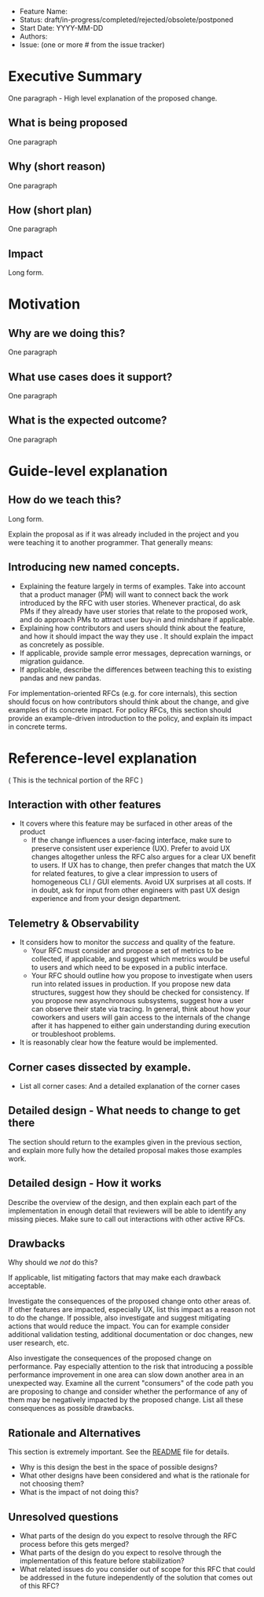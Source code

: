 - Feature Name:
- Status: draft/in-progress/completed/rejected/obsolete/postponed
- Start Date: YYYY-MM-DD
- Authors:
- Issue: (one or more # from the issue tracker)

# Executive Summary

One paragraph - High level explanation of the proposed change.

## What is being proposed

One paragraph

## Why (short reason)

One paragraph

## How (short plan)

One paragraph

## Impact

Long form.

# Motivation
## Why are we doing this?

One paragraph

## What use cases does it support?

One paragraph

## What is the expected outcome?

One paragraph

# Guide-level explanation
## How do we teach this?

Long form.

Explain the proposal as if it was already included in the project and
you were teaching it to another  programmer. That generally means:

## Introducing new named concepts.

- Explaining the feature largely in terms of examples. Take into account that
  a product manager (PM) will want to connect back the work introduced by
  the RFC with user stories. Whenever practical, do ask PMs if they already
  have user stories that relate to the proposed work, and do approach PMs
  to attract user buy-in and mindshare if applicable.
- Explaining how  contributors and users should think about
  the feature, and how it should impact the way they use
  . It should explain the impact as concretely as possible.
- If applicable, provide sample error messages, deprecation warnings, or
  migration guidance.
- If applicable, describe the differences between teaching this to
  existing pandas and new pandas.

For implementation-oriented RFCs (e.g. for core internals), this
section should focus on how contributors should think about
the change, and give examples of its concrete impact. For policy RFCs,
this section should provide an example-driven introduction to the
policy, and explain its impact in concrete terms.

# Reference-level explanation

( This is the technical portion of the RFC )

## Interaction with other features

- It covers where this feature may be surfaced in other areas of the product
   - If the change influences a user-facing interface, make sure to preserve
     consistent user experience (UX). Prefer to avoid UX changes altogether
     unless the RFC also argues for a clear UX benefit to users. If UX has
     to change, then prefer changes that match the UX for related features,
     to give a clear impression to users of homogeneous CLI / GUI elements.
     Avoid UX surprises at all costs. If in doubt, ask for input from other
     engineers with past UX design experience and from your design department.

## Telemetry & Observability

- It considers how to monitor the *success* and quality of the feature.
   - Your RFC must consider and propose a set of metrics to be collected,
     if applicable, and suggest which metrics would be useful to users and
     which need to be exposed in a public interface.
   - Your RFC should outline how you propose to investigate when users run
     into related issues in production. If you propose new data structures,
     suggest how they should be checked for consistency. If you propose new
     asynchronous subsystems, suggest how a user can observe their state via
     tracing. In general, think about how your coworkers and users will gain
     access to the internals of the change after it has happened to either
     gain understanding during execution or troubleshoot problems.
- It is reasonably clear how the feature would be implemented.

## Corner cases dissected by example.

- List all corner cases:
  And a detailed explanation of the corner cases

## Detailed design - What needs to change to get there

The section should return to the examples given in the previous
section, and explain more fully how the detailed proposal makes those
examples work.


## Detailed design - How it works

Describe the overview of the design, and then explain each part of the
implementation in enough detail that reviewers will be able to
identify any missing pieces. Make sure to call out interactions with
other active RFCs.

## Drawbacks

Why should we *not* do this?

If applicable, list mitigating factors that may make each drawback acceptable.

Investigate the consequences of the proposed change onto other areas of.
If other features are impacted, especially UX, list this impact as a reason
not to do the change. If possible, also investigate and suggest mitigating
actions that would reduce the impact. You can for example consider additional
validation testing, additional documentation or doc changes,
new user research, etc.

Also investigate the consequences of the proposed change on performance. Pay
especially attention to the risk that introducing a possible performance
improvement in one area can slow down another area in an unexpected way.
Examine all the current "consumers" of the code path you are proposing to
change and consider whether the performance of any of them may be negatively
impacted by the proposed change. List all these consequences as possible
drawbacks.

## Rationale and Alternatives

This section is extremely important. See the
[README](README.md#rfc-process) file for details.

- Why is this design the best in the space of possible designs?
- What other designs have been considered and what is the rationale for not
  choosing them?
- What is the impact of not doing this?

## Unresolved questions

- What parts of the design do you expect to resolve through the RFC
  process before this gets merged?
- What parts of the design do you expect to resolve through the
  implementation of this feature before stabilization?
- What related issues do you consider out of scope for this RFC that
  could be addressed in the future independently of the solution that
  comes out of this RFC?
